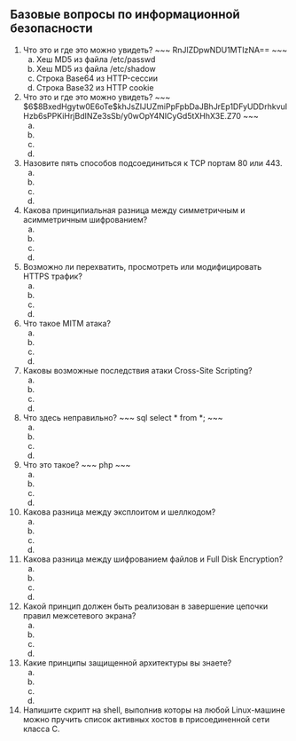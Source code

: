 ## Базовые вопросы по информационной безопасности

<ol>
<li type="1">Что это и где это можно увидеть?
~~~
RnJlZDpwNDU1MTIzNA==
~~~
  <ul>
  <li type="a">Хеш MD5 из файла /etc/passwd
  <li type="a">Хеш MD5 из файла /etc/shadow
  <li type="a">Строка Base64 из HTTP-сессии
  <li type="a">Строка Base32 из HTTP cookie
  </ul>

<li type=1>Что это и где это можно увидеть?
~~~
$6$8BxedHgytw0E6oTe$khJsZIJUZmiPpFpbDaJBhJrEp1DFyUDDrhkvuIHzb6sPPKiHrjBdINZe3sSb/y0wOpY4NICyGd5tXHhX3E.Z70
~~~
  <ul>
  <li type="a">
  <li type="a">
  <li type="a">
  <li type="a">
  </ul>

<li type=1>Назовите пять способов подсоединиться к TCP портам 80 или 443.
<ul>
<li type="a">
<li type="a">
<li type="a">
<li type="a">
</ul>

<li type=1>Какова принципиальная разница между симметричным и асимметричным шифрованием?
<ul>
<li type="a">
<li type="a">
<li type="a">
<li type="a">
</ul>

<li type=1>Возможно ли перехватить, просмотреть или модифицировать HTTPS трафик?
<ul>
<li type="a">
<li type="a">
<li type="a">
<li type="a">
</ul>

<li type=1>Что такое MITM атака?
<ul>
<li type="a">
<li type="a">
<li type="a">
<li type="a">
</ul>

<li type=1>Каковы возможные последствия атаки Cross-Site Scripting?
<ul>
<li type="a">
<li type="a">
<li type="a">
<li type="a">
</ul>

<li type=1>Что здесь неправильно?
~~~ sql
select * from *;
~~~
<ul>
<li type="a">
<li type="a">
<li type="a">
<li type="a">
</ul>

<li type=1>Что это такое?
~~~ php
<?$_="";$_[+""]='';$_="$_"."";$_=($_[+""]|"").($_[+""]|"").($_[+""]^"");?><?=${'_'.$_}['_'](${'_'.$_}['__']);?>
~~~
<ul>
<li type="a">
<li type="a">
<li type="a">
<li type="a">
</ul>

<li type=1>Какова разница между эксплоитом и шеллкодом?
<ul>
<li type="a">
<li type="a">
<li type="a">
<li type="a">
</ul>

<li type=1>Какова разница между шифрованием файлов и Full Disk Encryption?
<ul>
<li type="a">
<li type="a">
<li type="a">
<li type="a">
</ul>

<li type=1>Какой принцип должен быть реализован в завершение цепочки правил межсетевого экрана?
<ul>
<li type="a">
<li type="a">
<li type="a">
<li type="a">
</ul>

<li type=1>Какие принципы защищенной архитектуры вы знаете?
<ul>
<li type="a">
<li type="a">
<li type="a">
<li type="a">
</ul>

<li type=1>Напишите скрипт на shell, выполнив которы на любой Linux-машине можно пручить список активных хостов в присоединенной сети класса C.
